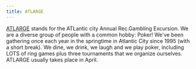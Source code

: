 ```yaml
---
title: ATLARGE
---
```


[ATLARGE](https://atlargepoker.com/) stands for the ATLantic city Annual
Rec.Gambling Excursion. We are a diverse group of people with a common hobby:
Poker! We've been gathering once each year in the springtime in Atlantic City
since 1995 (with a short break). We dine, we drink, we laugh and we play poker,
including LOTS of ring games plus three tournaments that we organize
ourselves.  ATLARGE usually takes place in April.
